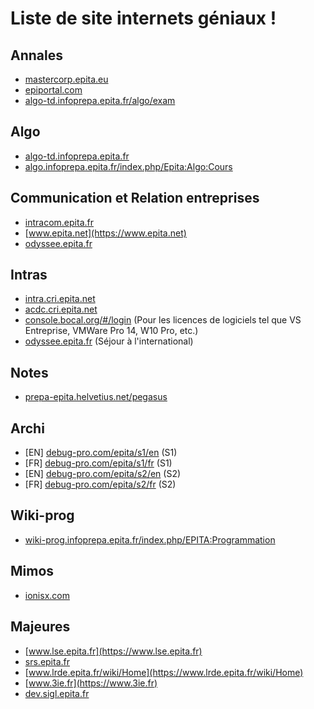 # Liste de site internets géniaux !

## Annales

* [mastercorp.epita.eu](http://mastercorp.epita.eu)
* [epiportal.com](https://epiportal.com)
* [algo-td.infoprepa.epita.fr/algo/exam](https://algo-td.infoprepa.epita.fr/algo/exam)

## Algo

* [algo-td.infoprepa.epita.fr](https://algo-td.infoprepa.epita.fr)
* [algo.infoprepa.epita.fr/index.php/Epita:Algo:Cours](https://algo.infoprepa.epita.fr/index.php/Epita:Algo:Cours)

## Communication et Relation entreprises

* [intracom.epita.fr](http://intracom.epita.fr)
* [www.epita.net](https://www.epita.net)
* [odyssee.epita.fr](http://odyssee.epita.fr)

## Intras

* [intra.cri.epita.net](https://intra.cri.epita.net)
* [acdc.cri.epita.net](https://acdc.cri.epita.net)
* [console.bocal.org/#/login](https://console.bocal.org/#/login) (Pour les licences de logiciels tel que VS Entreprise, VMWare Pro 14, W10 Pro, etc.)
* [odyssee.epita.fr](http://odyssee.epita.fr) (Séjour à l'international)

## Notes

* [prepa-epita.helvetius.net/pegasus](https://prepa-epita.helvetius.net/pegasus)

## Archi

* [EN] [debug-pro.com/epita/s1/en](http://debug-pro.com/epita/s1/en) (S1)
* [FR] [debug-pro.com/epita/s1/fr](http://debug-pro.com/epita/s1/fr) (S1)
* [EN] [debug-pro.com/epita/s2/en](http://debug-pro.com/epita/s2/en) (S2)
* [FR] [debug-pro.com/epita/s2/fr](http://debug-pro.com/epita/s2/fr) (S2)

## Wiki-prog

* [wiki-prog.infoprepa.epita.fr/index.php/EPITA:Programmation](https://wiki-prog.infoprepa.epita.fr/index.php/EPITA:Programmation)

## Mimos

* [ionisx.com](https://ionisx.com)

## Majeures

* [www.lse.epita.fr](https://www.lse.epita.fr)
* [srs.epita.fr](https://srs.epita.fr)
* [www.lrde.epita.fr/wiki/Home](https://www.lrde.epita.fr/wiki/Home)
* [www.3ie.fr](https://www.3ie.fr)
* [dev.sigl.epita.fr](https://dev.sigl.epita.fr)

